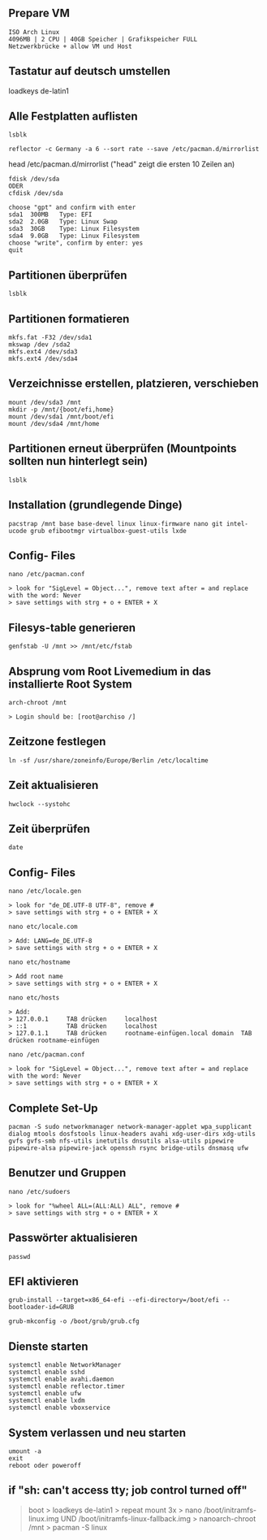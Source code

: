 ## Prepare VM

    ISO Arch Linux 
    4096MB | 2 CPU | 40GB Speicher | Grafikspeicher FULL 
    Netzwerkbrücke + allow VM und Host


## Tastatur auf deutsch umstellen 

   loadkeys de-latin1


## Alle Festplatten auflisten

    lsblk

    reflector -c Germany -a 6 --sort rate --save /etc/pacman.d/mirrorlist

   head /etc/pacman.d/mirrorlist  ("head" zeigt die ersten 10 Zeilen an) 

    fdisk /dev/sda 
    ODER
    cfdisk /dev/sda

    choose "gpt" and confirm with enter
    sda1  300MB   Type: EFI
    sda2  2.0GB   Type: Linux Swap
    sda3  30GB    Type: Linux Filesystem
    sda4  9.0GB   Type: Linux Filesystem
    choose "write", confirm by enter: yes
    quit


## Partitionen überprüfen

    lsblk 


## Partitionen formatieren

    mkfs.fat -F32 /dev/sda1
    mkswap /dev /sda2
    mkfs.ext4 /dev/sda3
    mkfs.ext4 /dev/sda4


## Verzeichnisse erstellen, platzieren, verschieben

    mount /dev/sda3 /mnt
    mkdir -p /mnt/{boot/efi,home}
    mount /dev/sda1 /mnt/boot/efi
    mount /dev/sda4 /mnt/home


## Partitionen erneut überprüfen (Mountpoints sollten nun hinterlegt sein)

    lsblk 


## Installation (grundlegende Dinge)

    pacstrap /mnt base base-devel linux linux-firmware nano git intel-ucode grub efibootmgr virtualbox-guest-utils lxde


## Config- Files

    nano /etc/pacman.conf

    > look for "SigLevel = Object...", remove text after = and replace with the word: Never
    > save settings with strg + o + ENTER + X


## Filesys-table generieren

    genfstab -U /mnt >> /mnt/etc/fstab


## Absprung vom Root Livemedium in das installierte Root System

    arch-chroot /mnt 

    > Login should be: [root@archiso /]


## Zeitzone festlegen

    ln -sf /usr/share/zoneinfo/Europe/Berlin /etc/localtime


## Zeit aktualisieren

    hwclock --systohc


## Zeit überprüfen

    date


## Config- Files

    nano /etc/locale.gen

    > look for "de_DE.UTF-8 UTF-8", remove #
    > save settings with strg + o + ENTER + X

    nano etc/locale.com

    > Add: LANG=de_DE.UTF-8
    > save settings with strg + o + ENTER + X

    nano etc/hostname

    > Add root name
    > save settings with strg + o + ENTER + X

    nano etc/hosts

    > Add: 
    > 127.0.0.1     TAB drücken     localhost
    > ::1           TAB drücken     localhost
    > 127.0.1.1     TAB drücken     rootname-einfügen.local domain  TAB drücken rootname-einfügen

    nano /etc/pacman.conf

    > look for "SigLevel = Object...", remove text after = and replace with the word: Never
    > save settings with strg + o + ENTER + X


## Complete Set-Up

    pacman -S sudo networkmanager network-manager-applet wpa_supplicant dialog mtools dosfstools linux-headers avahi xdg-user-dirs xdg-utils gvfs gvfs-smb nfs-utils inetutils dnsutils alsa-utils pipewire pipewire-alsa pipewire-jack openssh rsync bridge-utils dnsmasq ufw


## Benutzer und Gruppen

    nano /etc/sudoers

    > look for "%wheel ALL=(ALL:ALL) ALL", remove #
    > save settings with strg + o + ENTER + X


## Passwörter aktualisieren

    passwd


## EFI aktivieren
  
    grub-install --target=x86_64-efi --efi-directory=/boot/efi --bootloader-id=GRUB

    grub-mkconfig -o /boot/grub/grub.cfg


## Dienste starten

    systemctl enable NetworkManager
    systemctl enable sshd
    systemctl enable avahi.daemon
    systemctl enable reflector.timer
    systemctl enable ufw 
    systemctl enable lxdm
    systemctl enable vboxservice


## System verlassen und neu starten

    umount -a
    exit
    reboot oder poweroff


## if "sh: can't access tty; job control turned off"

   > boot > loadkeys de-latin1 > repeat mount 3x > nano /boot/initramfs-linux.img UND /boot/initramfs-linux-fallback.img > nanoarch-chroot /mnt > pacman -S linux

